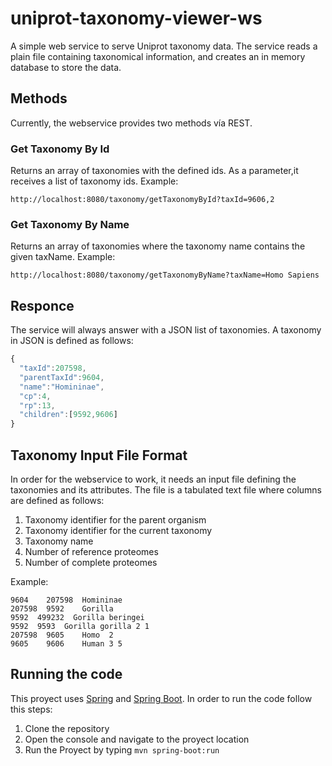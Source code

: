 uniprot-taxonomy-viewer-ws
==========================

A simple web service to serve Uniprot taxonomy data. The service reads a plain file containing taxonomical information, and creates an in memory database to store the data.

## Methods

Currently, the webservice provides two methods vía REST.

### Get Taxonomy By Id

Returns an array of taxonomies with the defined ids. As a parameter,it receives a list of taxonomy ids. Example:

```
http://localhost:8080/taxonomy/getTaxonomyById?taxId=9606,2
```

### Get Taxonomy By Name

Returns an array of taxonomies where the taxonomy name contains the given taxName. Example:

```
http://localhost:8080/taxonomy/getTaxonomyByName?taxName=Homo Sapiens
```

## Responce

The service will always answer with a JSON list of taxonomies. A taxonomy in JSON is defined as follows:

```javascript
{
  "taxId":207598,
  "parentTaxId":9604,
  "name":"Homininae",
  "cp":4,
  "rp":13,
  "children":[9592,9606]
}
```

## Taxonomy Input File Format

In order for the webservice to work, it needs an input file defining the taxonomies and its attributes. The file is a tabulated text file where columns are defined as follows:

1. Taxonomy identifier for the parent organism
2. Taxonomy identifier for the current taxonomy
3. Taxonomy name
4. Number of reference proteomes
5. Number of complete proteomes

Example:

```
9604	207598	Homininae
207598	9592	Gorilla
9592  499232  Gorilla beringei
9592  9593  Gorilla gorilla 2 1
207598	9605	Homo  2
9605	9606	Human 3 5
```

## Running the code

This proyect uses [Spring](https://spring.io) and [Spring Boot](http://projects.spring.io/spring-boot/). In order to run the code follow this steps:

1. Clone the repository
2. Open the console and navigate to the proyect location
3. Run the Proyect by typing ```mvn spring-boot:run```
